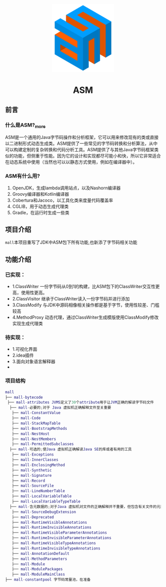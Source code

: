 <p align="center">
    <img width="200" src="src/main/resources/02182936_XNdd.png">
</p>
<h1 align="center">ASM</h1>

## 前言
### 什么是ASM?<a href="https://www.jianshu.com/p/6ec7846edf07"><sub>more</sub></a>
<div>
    ASM是一个通用的Java字节码操作和分析框架，它可以用来修改现有的类或直接以二进制形式动态生成类。ASM提供了一些常见的字节码转换和分析算法，从中可以构建定制的复杂转换和代码分析工具。ASM提供了与其他Java字节码框架类似的功能，但侧重于性能。因为它的设计和实现都尽可能小和快，所以它非常适合在动态系统中使用（当然也可以以静态方式使用，例如在编译器中）。
</div>
    
### ASM有什么用?
<ol>
    <li>OpenJDK，生成lambda调用站点，以及Nashorn编译器</li>
    <li>Groovy编译器和Kotlin编译器</li>
    <li>Cobertura和Jacoco，以工具化类来度量代码覆盖率</li>
    <li>CGLIB，用于动态生成代理类</li>
    <li>Gradle，在运行时生成一些类</li>
</ol>






## 项目介绍
`mall`本项目重写了JDK中ASM包下所有功能,也新添了字节码相关功能

## 功能介绍
### 已实现：
 - 1.ClassWriter 一份字节码从0到1的构建，比ASM包下的ClassWriter交互性更高，使用性更高。
 - 2.ClassVisitor 继承于ClassWriter读入一份字节码并进行添加
 - 3.ClassModify 与JDK中源码相像相关操作都是基于字节，使用性较差、门槛较高
 - 4.MethodProxy 动态代理，通过ClassWriter生成模版使用ClassModify修改实现生成代理类
### 待实现：
 - 1.可视化界面
 - 2.idea插件
 - 3.面向对象语言解释器
 - 
### 项目结构
``` lua
mall
├── mall-bytecode
 ├── mall-attributes JVMS定义了30个attribute用于让JVM正确的解读字节码文件
  ├── mall-必要的;对于 Java 虚拟机正确解释文件至关重要
   ├── mall-ConstantValue
   ├── mall-Code
   ├── mall-StackMapTable
   ├── mall-BootstrapMethods
   ├── mall-NestHost
   ├── mall-NestMembers
   ├── mall-PermittedSubclasses
  ├── mall-可选的;使Java 虚拟机正确解读Java SE的库或者有用的工具
   ├── mall-Exceptions
   ├── mall-InnerClasses
   ├── mall-EnclosingMethod
   ├── mall-Synthetic
   ├── mall-Signature
   ├── mall-Record
   ├── mall-SourceFile
   ├── mall-LineNumberTable
   ├── mall-LocalVariableTable
   ├── mall-LocalVariableTypeTable
  ├── mall-含元数据的;对于Java 虚拟机对文件的正确解释并不重要，但包含有关文件的元数据，这些元数据由 Java SE 平台或由工具提供
   ├── mall-SourceDebugExtension
   ├── mall-Deprecated
   ├── mall-RuntimeVisibleAnnotations
   ├── mall-RuntimeInvisibleAnnotations
   ├── mall-RuntimeVisibleParameterAnnotations
   ├── mall-RuntimeInvisibleParameterAnnotations
   ├── mall-RuntimeVisibleTypeAnnotations
   ├── mall-RuntimeInvisibleTypeAnnotations
   ├── mall-AnnotationDefault
   ├── mall-MethodParameters
   ├── mall-Module
   ├── mall-ModulePackages
   ├── mall-ModuleMainClass
├── mall-constantpool 字节码常量池，在准备
